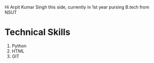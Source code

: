 Hi Arpit Kumar Singh this side, currently in 1st year pursing B.tech from NSUT
# Technical Skills
1. Python
2. HTML
3. GIT
